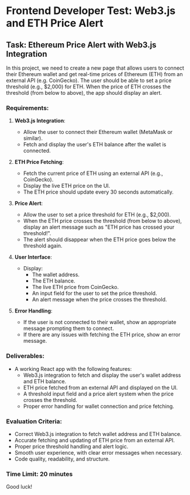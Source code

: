 # Frontend Developer Test: Web3.js and ETH Price Alert

## Task: Ethereum Price Alert with Web3.js Integration

In this project, we need to create a new page that allows users to connect their Ethereum wallet and get real-time prices of Ethereum (ETH) from an external API (e.g. CoinGecko).
The user should be able to set a price threshold (e.g., $2,000) for ETH. When the price of ETH crosses the threshold (from below to above), the app should display an alert.

### Requirements:

1. **Web3.js Integration**:
    - Allow the user to connect their Ethereum wallet (MetaMask or similar).
    - Fetch and display the user's ETH balance after the wallet is connected.

2. **ETH Price Fetching**:
    - Fetch the current price of ETH using an external API (e.g., CoinGecko).
    - Display the live ETH price on the UI.
    - The ETH price should update every 30 seconds automatically.

3. **Price Alert**:
    - Allow the user to set a price threshold for ETH (e.g., $2,000).
    - When the ETH price crosses the threshold (from below to above), display an alert message such as "ETH price has crossed your threshold!".
    - The alert should disappear when the ETH price goes below the threshold again.

4. **User Interface**:
    - Display:
      - The wallet address.
      - The ETH balance.
      - The live ETH price from CoinGecko.
      - An input field for the user to set the price threshold.
      - An alert message when the price crosses the threshold.

5. **Error Handling**:
    - If the user is not connected to their wallet, show an appropriate message prompting them to connect.
    - If there are any issues with fetching the ETH price, show an error message.

### Deliverables:

- A working React app with the following features:
  - Web3.js integration to fetch and display the user's wallet address and ETH balance.
  - ETH price fetched from an external API and displayed on the UI.
  - A threshold input field and a price alert system when the price crosses the threshold.
  - Proper error handling for wallet connection and price fetching.

### Evaluation Criteria:
- Correct Web3.js integration to fetch wallet address and ETH balance.
- Accurate fetching and updating of ETH price from an external API.
- Proper price threshold handling and alert logic.
- Smooth user experience, with clear error messages when necessary.
- Code quality, readability, and structure.

### Time Limit: 20 minutes

Good luck!

